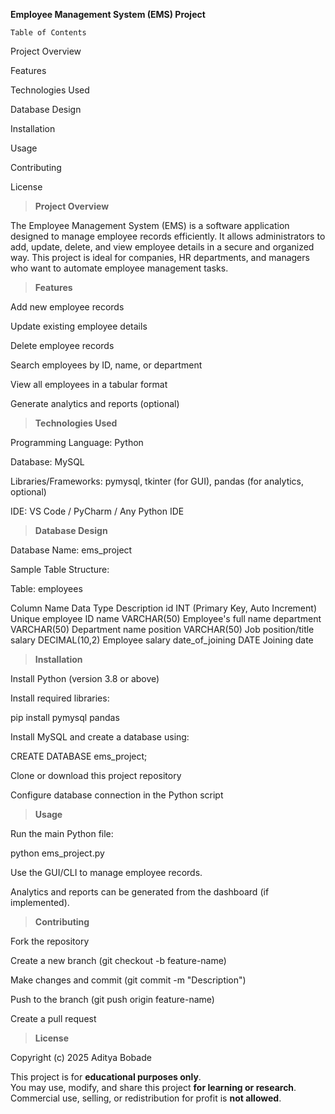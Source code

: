 **Employee Management System (EMS) Project**

`Table of Contents`

Project Overview

Features

Technologies Used

Database Design

Installation

Usage

Contributing

License



> **Project Overview**

The Employee Management System (EMS) is a software application designed to manage employee records efficiently. It allows administrators to add, update, delete, and view employee details in a secure and organized way. This project is ideal for companies, HR departments, and managers who want to automate employee management tasks.

> **Features**

Add new employee records

Update existing employee details

Delete employee records

Search employees by ID, name, or department

View all employees in a tabular format

Generate analytics and reports (optional)

> **Technologies Used**

Programming Language: Python

Database: MySQL

Libraries/Frameworks: pymysql, tkinter (for GUI), pandas (for analytics, optional)

IDE: VS Code / PyCharm / Any Python IDE

> **Database Design**

Database Name: ems_project

Sample Table Structure:

Table: employees

Column Name	Data Type	Description
id	INT (Primary Key, Auto Increment)	Unique employee ID
name	VARCHAR(50)	Employee's full name
department	VARCHAR(50)	Department name
position	VARCHAR(50)	Job position/title
salary	DECIMAL(10,2)	Employee salary
date_of_joining	DATE	Joining date


> **Installation**

Install Python (version 3.8 or above)

Install required libraries:

pip install pymysql pandas


Install MySQL and create a database using:

CREATE DATABASE ems_project;


Clone or download this project repository

Configure database connection in the Python script

> **Usage**

Run the main Python file:

python ems_project.py


Use the GUI/CLI to manage employee records.

Analytics and reports can be generated from the dashboard (if implemented).

> **Contributing**

Fork the repository

Create a new branch (git checkout -b feature-name)

Make changes and commit (git commit -m "Description")

Push to the branch (git push origin feature-name)

Create a pull request

> **License**

Copyright (c) 2025 Aditya Bobade

This project is for **educational purposes only**.  
You may use, modify, and share this project **for learning or research**.  
Commercial use, selling, or redistribution for profit is **not allowed**.  


